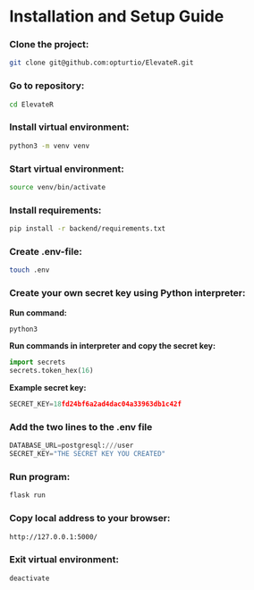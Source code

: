 # Installation and Setup Guide

### Clone the project:
```bash
git clone git@github.com:opturtio/ElevateR.git
```

### Go to repository:
```bash
cd ElevateR
```

### Install virtual environment:
```bash
python3 -m venv venv
```

### Start virtual environment:
```bash
source venv/bin/activate
```

### Install requirements:
```bash
pip install -r backend/requirements.txt
```

### Create .env-file:
```bash
touch .env
```

### Create your own secret key using Python interpreter:
**Run command:**
```bash
python3
```
**Run commands in interpreter and copy the secret key:**
```python
import secrets
secrets.token_hex(16)
```

**Example secret key:**
```python
SECRET_KEY=18fd24bf6a2ad4dac04a33963db1c42f
```

### Add the two lines to the .env file
```python
DATABASE_URL=postgresql:///user
SECRET_KEY="THE SECRET KEY YOU CREATED"
```

### Run program:
```bash
flask run
```

### Copy local address to your browser:
```bash
http://127.0.0.1:5000/
```
### Exit virtual environment:
```bash
deactivate
```
